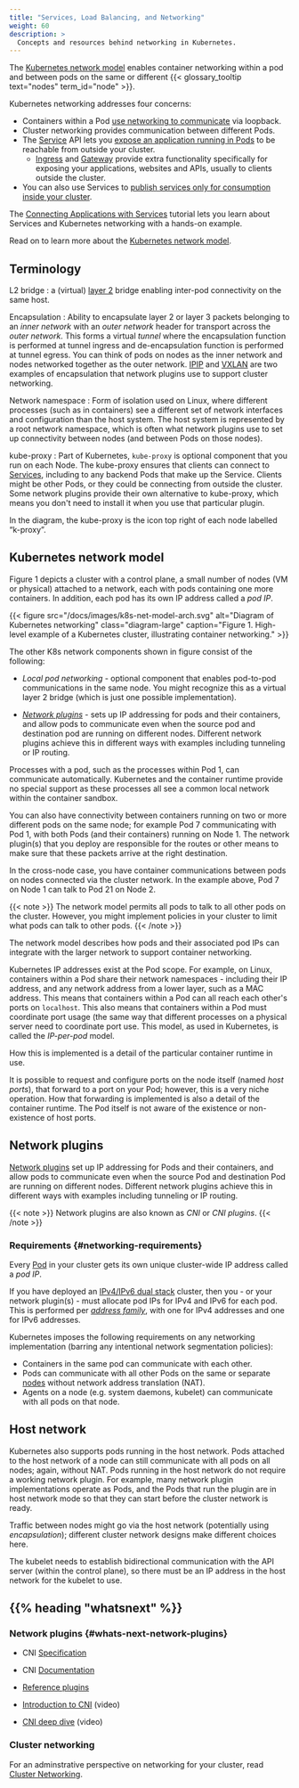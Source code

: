 ```yaml
---
title: "Services, Load Balancing, and Networking"
weight: 60
description: >
  Concepts and resources behind networking in Kubernetes.
---
```


The [Kubernetes network model](#kubernetes-network-model) enables container networking within a pod and between pods
on the same or different {{< glossary_tooltip text="nodes" term_id="node" >}}.

Kubernetes networking addresses four concerns:
- Containers within a Pod [use networking to communicate](/docs/concepts/services-networking/dns-pod-service/) via loopback.
- Cluster networking provides communication between different Pods.
- The [Service](/docs/concepts/services-networking/service/) API lets you
  [expose an application running in Pods](/docs/tutorials/services/connect-applications-service/)
  to be reachable from outside your cluster.
  - [Ingress](/docs/concepts/services-networking/ingress/) and [Gateway](https://gateway-api.sigs.k8s.io/) provide
    extra functionality specifically for exposing your applications, websites and APIs, usually to clients outside
    the cluster.
- You can also use Services to
  [publish services only for consumption inside your cluster](/docs/concepts/services-networking/service-traffic-policy/).

The [Connecting Applications with Services](/docs/tutorials/services/connect-applications-service/) tutorial lets you learn
about Services and Kubernetes networking with a hands-on example.

Read on to learn more about the [Kubernetes network model](#kubernetes-network-model).

## Terminology

L2 bridge
: a (virtual) [layer 2](https://en.wikipedia.org/wiki/Data_link_layer) bridge enabling inter-pod connectivity on the same host.

Encapsulation
: Ability to encapsulate layer 2 or layer 3 packets belonging to an _inner network_ with an _outer network_ header for
  transport across the _outer network_.
  This forms a virtual _tunnel_ where the encapsulation function is performed at tunnel ingress and de-encapsulation
  function is performed at tunnel egress. You can think of pods on nodes as the inner network and nodes networked
  together as the outer network. [IPIP](https://www.rfc-editor.org/rfc/rfc2003) and
  [VXLAN](https://www.rfc-editor.org/rfc/rfc7348) are two examples of encapsulation that network plugins use to support
  cluster networking.

Network namespace
: Form of isolation used on Linux, where different processes (such as in containers) see a different set of network
  interfaces and configuration than the host system. The host system is represented by a root network namespace,
  which is often what network plugins use to set up connectivity between nodes (and between Pods on those nodes).

kube-proxy
: Part of Kubernetes, `kube-proxy` is optional component that you run on each Node.
  The kube-proxy ensures that clients can connect to [Services](/docs/concepts/services-networking/service/),
  including to any backend Pods that make up the Service. Clients might be other  Pods, or they could be connecting from outside the cluster.
  Some network plugins provide their own alternative to kube-proxy, which means   you don't need to install it when you use that particular plugin.

  In the diagram, the kube-proxy is the icon top right of each node labelled “k-proxy”.

## Kubernetes network model

Figure 1 depicts a cluster with a control plane, a small number of nodes (VM or physical) attached to a network, each
with pods containing one more containers. In addition, each pod has its own IP address called a _pod IP_.

{{< figure src="/docs/images/k8s-net-model-arch.svg" alt="Diagram of Kubernetes networking" class="diagram-large" caption="Figure 1. High-level example of a Kubernetes cluster, illustrating container networking." >}}

The other K8s network components shown in figure consist of the following:

* _Local pod networking_ - optional component that enables pod-to-pod communications in the same node. You might recognize
this as a virtual layer 2 bridge (which is just one possible implementation).

* [_Network plugins_](#network-plugins) - sets up IP addressing for pods and their containers, and allow pods to communicate
even when the source pod and destination pod are running on different nodes. Different network plugins achieve this in
different ways with examples including tunneling or IP routing.

Processes with a pod, such as the processes within Pod 1, can communicate automatically. Kubernetes
and the container runtime provide no special support as these processes all see a common local
network within the container sandbox.

You can also have connectivity between containers running on two or more different pods on the same node; for example
Pod 7 communicating with Pod 1, with both Pods (and their containers) running on Node 1. The network plugin(s)
that you deploy are responsible for the routes or other means to make sure that
these packets arrive at the right destination.

In the cross-node case, you have container communications between pods on nodes connected
via the cluster network. In the example above, Pod 7 on Node 1 can talk to Pod 21 on Node 2.

{{< note >}}
The network model permits all pods to talk to all other pods on the cluster. However, you might implement policies in your cluster to limit what pods can talk to other pods.
{{< /note >}}

The network model describes how pods and their associated pod IPs can integrate with the larger network to support
container networking.

[comment]: <> (All diagrams.net figures are available at: https://drive.google.com/drive/folders/1MPOeuJ3wTzptutZX_6GKpLK8ljnojKE8?usp=sharing)

[comment]: <> (good talk on K8 network models at https://www.cncf.io/wp-content/uploads/2020/08/CNCF_Webinar_-Kubernetes_network_models.pdf)

Kubernetes IP addresses exist at the Pod scope. For example, on Linux, containers
within a Pod share their network namespaces - including their IP address, and any
network address from a lower layer, such as a MAC address.
This means that containers within a Pod can all reach each other's ports on
`localhost`. This also means that containers within a Pod must coordinate port
usage (the same way that different processes on a physical server need to coordinate
port use. This model, as used in Kubernetes, is called the _IP-per-pod_ model.

How this is implemented is a detail of the particular container runtime in use.

It is possible to request and configure ports on the node itself (named _host ports_),
that forward to a port on your Pod; however, this is a very niche operation.
How that forwarding is implemented is also a detail of the container runtime.
The Pod itself is not aware of the existence or non-existence of host ports.

## Network plugins

[Network plugins](/docs/concepts/extend-kubernetes/compute-storage-net/network-plugins/) set up IP
addressing for Pods and their containers, and allow pods to communicate even when the source Pod and
destination Pod are running on different nodes. Different network plugins achieve this in different ways
with examples including tunneling or IP routing.

{{< note >}}
Network plugins are also known as _CNI_ or _CNI plugins_.
{{< /note >}}

### Requirements {#networking-requirements}

Every [Pod](/docs/concepts/workloads/pods/) in your cluster gets its own unique cluster-wide IP address called a _pod IP_.

If you have deployed an [IPv4/IPv6 dual stack](/docs/concepts/services-networking/dual-stack/) cluster,
then you - or your network plugin(s) - must allocate pod IPs for IPv4 and IPv6 for each pod. This is
performed per [_address family_](https://www.iana.org/assignments/address-family-numbers/address-family-numbers.xhtml),
with one for IPv4 addresses and one for IPv6 addresses.

Kubernetes imposes the following requirements on any networking implementation (barring any intentional network
segmentation policies):

* Containers in the same pod can communicate with each other.
* Pods can communicate with all other Pods on the same or separate [nodes](/docs/concepts/architecture/nodes/)
  without network address translation (NAT).
* Agents on a node (e.g. system daemons, kubelet) can communicate with all pods on that node.

## Host network

Kubernetes also supports pods running in the host network. Pods attached to the host network of a node can still
communicate with all pods on all nodes; again, without NAT.
Pods running in the host network do not require a working network plugin. For example, many network plugin
implementations operate as Pods, and the Pods that run the plugin are in host network mode so that they can start
before the cluster network is ready.

Traffic between nodes might go via the host network (potentially using _encapsulation_); different cluster network
designs make different choices here.

The kubelet needs to establish bidirectional communication with the API server (within the control plane),
so there must be an IP address in the host network for the kubelet to use.

## {{% heading "whatsnext" %}}

### Network plugins {#whats-next-network-plugins}


* CNI [Specification](https://www.cni.dev/docs/spec/)

* CNI [Documentation](https://www.cni.dev/docs/)

* [Reference plugins](https://www.cni.dev/plugins/current/#reference-plugins)

* [Introduction to CNI](https://youtu.be/YjjrQiJOyME) (video)

* [CNI deep dive](https://youtu.be/zChkx-AB5Xc) (video)

### Cluster networking

For an adminstrative perspective on networking for your cluster, read
[Cluster Networking](/docs/concepts/cluster-administration/networking/).

